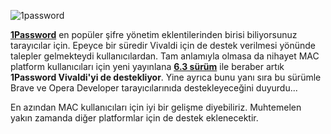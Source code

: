 ![1password](//res.cloudinary.com/vivaldi/image/upload/c_scale,w_691/v1464288989/1pass_l32h4m.jpg)

**[1Password](https://1password.com/)** en popüler şifre yönetim eklentilerinden birisi biliyorsunuz tarayıcılar için. Epeyce bir süredir Vivaldi için de destek verilmesi yönünde talepler gelmekteydi kullanıcılardan. Tam anlamıyla olmasa da nihayet MAC platform kullanıcıları için yeni yayınlana **[6.3 sürüm](https://blog.agilebits.com/2016/05/25/1password-6-3-for-mac-the-passion-project/)** ile beraber artık **1Password Vivaldi'yi de destekliyor**. Yine ayrıca bunu yanı sıra bu sürümle Brave ve Opera Developer tarayıcılarınıda destekleyeceğini duyurdu...

En azından MAC kullanıcıları için iyi bir gelişme diyebiliriz. Muhtemelen yakın zamanda diğer platformlar için de destek eklenecektir.
